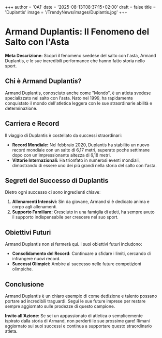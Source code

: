 +++
author = '0A1'
date = '2025-08-13T08:37:15+02:00'
draft = false
title = 'Duplantis'
image = '/TrendyNews/images/Duplantis.jpg'
+++

# Armand Duplantis: Il Fenomeno del Salto con l'Asta

**Meta Descrizione:** Scopri il fenomeno svedese del salto con l'asta, Armand Duplantis, e le sue incredibili performance che hanno fatto storia nello sport.

## Chi è Armand Duplantis?

Armand Duplantis, conosciuto anche come "Mondo", è un atleta svedese specializzato nel salto con l'asta. Nato nel 1999, ha rapidamente conquistato il mondo dell'atletica leggera con le sue straordinarie abilità e determinazione.

## Carriera e Record

Il viaggio di Duplantis è costellato da successi straordinari:

- **Record Mondiale:** Nel febbraio 2020, Duplantis ha stabilito un nuovo record mondiale con un salto di 6,17 metri, superato poche settimane dopo con un'impressionante altezza di 6,18 metri.
- **Vittorie Internazionali:** Ha trionfato in numerosi eventi mondiali, dimostrando di essere uno dei più grandi nella storia del salto con l'asta.

## Segreti del Successo di Duplantis

Dietro ogni successo ci sono ingredienti chiave:

1. **Allenamenti Intensivi:** Sin da giovane, Armand si è dedicato anima e corpo agli allenamenti.
2. **Supporto Familiare:** Cresciuto in una famiglia di atleti, ha sempre avuto il supporto indispensabile per crescere nel suo sport.

## Obiettivi Futuri

Armand Duplantis non si fermerà qui. I suoi obiettivi futuri includono:

- **Consolidamento del Record:** Continuare a sfidare i limiti, cercando di infrangere nuovi record.
- **Successi Olimpici:** Ambire al successo nelle future competizioni olimpiche.

## Conclusione

Armand Duplantis è un chiaro esempio di come dedizione e talento possano portare ad incredibili traguardi. Segui le sue future imprese per restare sempre aggiornato sulle prodezze di questo campione.

**Invito all'Azione:** Se sei un appassionato di atletica o semplicemente ispirato dalla storia di Armand, non perderti le sue prossime gare! Rimani aggiornato sui suoi successi e continua a supportare questo straordinario atleta.